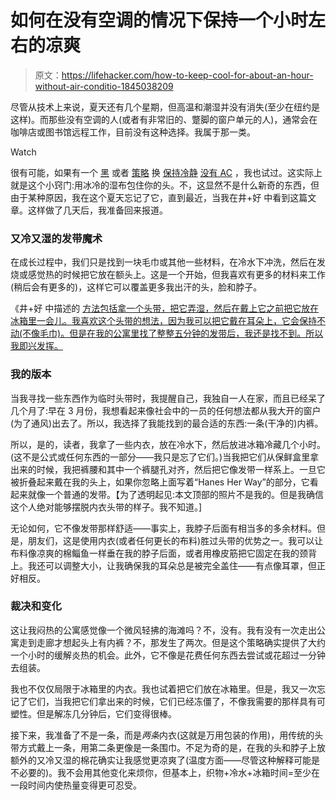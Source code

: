 # 如何在没有空调的情况下保持一个小时左右的凉爽

> 原文：<https://lifehacker.com/how-to-keep-cool-for-about-an-hour-without-air-conditio-1845038209>

尽管从技术上来说，夏天还有几个星期，但高温和潮湿并没有消失(至少在纽约是这样)。而那些没有空调的人(或者有非常旧的、蹩脚的窗户单元的人)，通常会在咖啡店或图书馆远程工作，目前没有这种选择。我属于那一类。

Watch

很有可能，如果有一个 [黑](https://lifehacker.com/top-10-ways-to-stay-cool-without-air-conditioning-1782370303) 或者 [策略](https://lifehacker.com/this-graphic-shows-you-how-to-stay-cool-while-you-sleep-1718246417) 换 [保持冷静](https://lifehacker.com/how-to-keep-your-bed-as-cool-as-possible-this-summer-1826397130) [没有 AC](https://lifehacker.com/how-to-cool-your-home-without-cranking-the-ac-1835107947) ，我也试过。这实际上就是这个小窍门:用冰冷的湿布包住你的头。不，这显然不是什么新奇的东西，但由于某种原因，我在这个夏天忘记了它，直到最近，当我在井+好 中看到这篇文章。这样做了几天后，我准备回来报道。

### 又冷又湿的发带魔术

在成长过程中，我们只是找到一块毛巾或其他一些材料，在冷水下冲洗，然后在发烧或感觉热的时候把它放在额头上。这是一个开始，但我喜欢有更多的材料来工作(稍后会有更多的)，这样它可以覆盖更多我出汗的头，脸和脖子。

《井+好 中描述的 [方法包括拿一个头带，把它弄湿，然后在戴上它之前把它放在冰箱里一会儿。我喜欢这个头带的想法，因为我可以把它戴在耳朵上，它会保持不动(不像毛巾)。但是在我的公寓里找了整整五分钟的发带后，我还是找不到。所以我即兴发挥。](https://www.wellandgood.com/how-to-stay-cool-without-air-conditioning/#:~:text=Cooling%20down%20your%20head%2C%20with,to%20get%20nice%20and%20chilly) 

### 我的版本

当我寻找一些东西作为临时头带时，我提醒自己，我独自一人在家，而且已经呆了几个月了:早在 3 月份，我想看起来像社会中的一员的任何想法都从我大开的窗户(为了通风)出去了。所以，我选择了我能找到的最合适的东西:一条(干净的)内裤。

所以，是的，读者，我拿了一些内衣，放在冷水下，然后放进冰箱冷藏几个小时。(这不是公式或任何东西的一部分——我只是忘了它们。)当我把它们从保鲜盒里拿出来的时候，我把裤腰和其中一个裤腿孔对齐，然后把它像发带一样系上。一旦它被折叠起来戴在我的头上，如果你忽略上面写着“Hanes Her Way”的部分，它看起来就像一个普通的发带。【为了透明起见:本文顶部的照片不是我的。但是我确信这个人绝对能够摆脱内衣头带的样子。我不知道。]

无论如何，它不像发带那样舒适——事实上，我脖子后面有相当多的多余材料。但是，朋友们，这是使用内衣(或者任何更长的布料)胜过头带的优势之一。我可以让布料像凉爽的棉鲻鱼一样垂在我的脖子后面，或者用橡皮筋把它固定在我的颈背上。我还可以调整大小，让我确保我的耳朵总是被完全盖住——有点像耳罩，但正好相反。

### 裁决和变化

这让我闷热的公寓感觉像一个微风轻拂的海滩吗？不，没有。我有没有一次走出公寓走到走廊才想起头上有内裤？不，那发生了两次。但是这个策略确实提供了大约一个小时的缓解炎热的机会。此外，它不像是花费任何东西去尝试或花超过一分钟去组装。

我也不仅仅局限于冰箱里的内衣。我也试着把它们放在冰箱里。但是，我又一次忘记了它们，当我把它们拿出来的时候，它们已经冻僵了，不像我需要的那样具有可塑性。但是解冻几分钟后，它们变得很棒。

接下来，我准备了不是一条，而是*两条*内衣(这就是万用包装的作用)，用传统的头带方式戴上一条，用第二条更像是一条围巾。不足为奇的是，在我的头和脖子上放额外的又冷又湿的棉花确实让我感觉更凉爽了(温度方面——尽管这种解释可能是不必要的)。我不会用其他变化来烦你，但基本上，织物+冷水+冰箱时间=至少在一段时间内使热量变得更可忍受。
